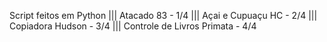 Script feitos em Python
||| Atacado 83 - 1/4
||| Açai e Cupuaçu HC - 2/4
||| Copiadora Hudson - 3/4
||| Controle de Livros Primata - 4/4
